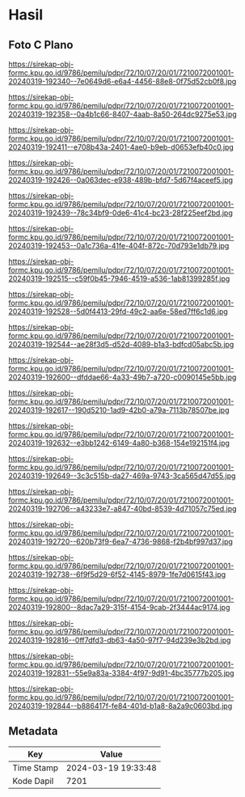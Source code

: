 # Hasil

## Foto C Plano

https://sirekap-obj-formc.kpu.go.id/9786/pemilu/pdpr/72/10/07/20/01/7210072001001-20240319-192340--7e0649d6-e6a4-4456-88e8-0f75d52cb0f8.jpg

https://sirekap-obj-formc.kpu.go.id/9786/pemilu/pdpr/72/10/07/20/01/7210072001001-20240319-192358--0a4b1c66-8407-4aab-8a50-264dc9275e53.jpg

https://sirekap-obj-formc.kpu.go.id/9786/pemilu/pdpr/72/10/07/20/01/7210072001001-20240319-192411--e708b43a-2401-4ae0-b9eb-d0653efb40c0.jpg

https://sirekap-obj-formc.kpu.go.id/9786/pemilu/pdpr/72/10/07/20/01/7210072001001-20240319-192426--0a063dec-e938-489b-bfd7-5d67f4aceef5.jpg

https://sirekap-obj-formc.kpu.go.id/9786/pemilu/pdpr/72/10/07/20/01/7210072001001-20240319-192439--78c34bf9-0de6-41c4-bc23-28f225eef2bd.jpg

https://sirekap-obj-formc.kpu.go.id/9786/pemilu/pdpr/72/10/07/20/01/7210072001001-20240319-192453--0a1c736a-41fe-404f-872c-70d793e1db79.jpg

https://sirekap-obj-formc.kpu.go.id/9786/pemilu/pdpr/72/10/07/20/01/7210072001001-20240319-192515--c59f0b45-7946-4519-a536-1ab81399285f.jpg

https://sirekap-obj-formc.kpu.go.id/9786/pemilu/pdpr/72/10/07/20/01/7210072001001-20240319-192528--5d0f4413-29fd-49c2-aa6e-58ed7ff6c1d6.jpg

https://sirekap-obj-formc.kpu.go.id/9786/pemilu/pdpr/72/10/07/20/01/7210072001001-20240319-192544--ae28f3d5-d52d-4089-b1a3-bdfcd05abc5b.jpg

https://sirekap-obj-formc.kpu.go.id/9786/pemilu/pdpr/72/10/07/20/01/7210072001001-20240319-192600--dfddae66-4a33-49b7-a720-c0090145e5bb.jpg

https://sirekap-obj-formc.kpu.go.id/9786/pemilu/pdpr/72/10/07/20/01/7210072001001-20240319-192617--190d5210-1ad9-42b0-a79a-7113b78507be.jpg

https://sirekap-obj-formc.kpu.go.id/9786/pemilu/pdpr/72/10/07/20/01/7210072001001-20240319-192632--e3bb1242-6149-4a80-b368-154e192151f4.jpg

https://sirekap-obj-formc.kpu.go.id/9786/pemilu/pdpr/72/10/07/20/01/7210072001001-20240319-192649--3c3c515b-da27-469a-9743-3ca565d47d55.jpg

https://sirekap-obj-formc.kpu.go.id/9786/pemilu/pdpr/72/10/07/20/01/7210072001001-20240319-192706--a43233e7-a847-40bd-8539-4d71057c75ed.jpg

https://sirekap-obj-formc.kpu.go.id/9786/pemilu/pdpr/72/10/07/20/01/7210072001001-20240319-192720--620b73f9-6ea7-4736-9868-f2b4bf997d37.jpg

https://sirekap-obj-formc.kpu.go.id/9786/pemilu/pdpr/72/10/07/20/01/7210072001001-20240319-192738--6f9f5d29-6f52-4145-8979-1fe7d0615f43.jpg

https://sirekap-obj-formc.kpu.go.id/9786/pemilu/pdpr/72/10/07/20/01/7210072001001-20240319-192800--8dac7a29-315f-4154-9cab-2f3444ac9174.jpg

https://sirekap-obj-formc.kpu.go.id/9786/pemilu/pdpr/72/10/07/20/01/7210072001001-20240319-192816--0ff7dfd3-db63-4a50-97f7-94d239e3b2bd.jpg

https://sirekap-obj-formc.kpu.go.id/9786/pemilu/pdpr/72/10/07/20/01/7210072001001-20240319-192831--55e9a83a-3384-4f97-9d91-4bc35777b205.jpg

https://sirekap-obj-formc.kpu.go.id/9786/pemilu/pdpr/72/10/07/20/01/7210072001001-20240319-192844--b886417f-fe84-401d-b1a8-8a2a9c0603bd.jpg


## Metadata

| Key        | Value               |
| ---------- | ------------------- |
| Time Stamp | 2024-03-19 19:33:48 |
| Kode Dapil | 7201                |



